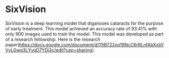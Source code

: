 # SixVision
SixVision is a deep learning model that diganoses cataracts for the purpose of early treatment. 
This model achieved an accuracy rate of 93.41% with only 900 images used to train the model.
This model was developed as part of a research fellowship.
Here is the research paper(https://docs.google.com/document/d/11tB722xq19NcC6rRLnfAbXxbYVvLGwq3LYyqD7YDi3c/edit?usp=sharing).